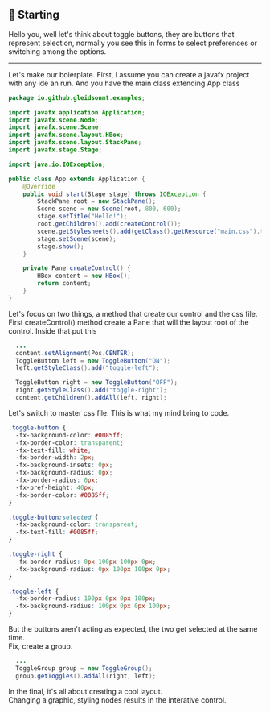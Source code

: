 ## 📑 Starting

Hello you, well let's think about toggle buttons, they are buttons that represent selection, normally you see this in forms to select preferences or switching among the options.

---

Let's make our boierplate.
First, I assume you can create a javafx project with any ide an run.
And you have the main class extending App class

```java
package io.github.gleidsonmt.examples;

import javafx.application.Application;
import javafx.scene.Node;
import javafx.scene.Scene;
import javafx.scene.layout.HBox;
import javafx.scene.layout.StackPane;
import javafx.stage.Stage;

import java.io.IOException;

public class App extends Application {
    @Override
    public void start(Stage stage) throws IOException {
        StackPane root = new StackPane();
        Scene scene = new Scene(root, 800, 600);
        stage.setTitle("Hello!");
        root.getChildren().add(createControl());
        scene.getStylesheets().add(getClass().getResource("main.css").toExternalForm());
        stage.setScene(scene);
        stage.show();
    }

    private Pane createControl() {
        HBox content = new HBox();
        return content;
    }
}

```

Let's focus on two things, a method that create our control and the css file.  
First createControl() method create a Pane that will the layout root of the control.
Inside that put this

```java
  ...
  content.setAlignment(Pos.CENTER);
  ToggleButton left = new ToggleButton("ON");
  left.getStyleClass().add("toggle-left");

  ToggleButton right = new ToggleButton("OFF");
  right.getStyleClass().add("toggle-right");
  content.getChildren().addAll(left, right);
```

Let's switch to master css file.
This is what my mind bring to code.

```css
.toggle-button {
  -fx-background-color: #0085ff;
  -fx-border-color: transparent;
  -fx-text-fill: white;
  -fx-border-width: 2px;
  -fx-background-insets: 0px;
  -fx-background-radius: 0px;
  -fx-border-radius: 0px;
  -fx-pref-height: 40px;
  -fx-border-color: #0085ff;
}

.toggle-button:selected {
  -fx-background-color: transparent;
  -fx-text-fill: #0085ff;
}

.toggle-right {
  -fx-border-radius: 0px 100px 100px 0px;
  -fx-background-radius: 0px 100px 100px 0px;
}

.toggle-left {
  -fx-border-radius: 100px 0px 0px 100px;
  -fx-background-radius: 100px 0px 0px 100px;
}
```

But the buttons aren't acting as expected, the two get selected at the same time.  
Fix, create a group.

```java
  ...
  ToggleGroup group = new ToggleGroup();
  group.getToggles().addAll(right, left);
```

In the final, it's all about creating a cool layout.  
Changing a graphic, styling nodes results in the interative control.
